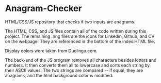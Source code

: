 # Anagram-Checker
HTML/CSS/JS repository that checks if two inputs are anagrams.

The HTML, CSS, and JS files contain all of the code written during this project.
The remaining .png files are the icons for Linkedin, Github, and CV on the webpage. 
  They are referenced in the bottom of the index.HTML file.

Display colors were taken from Duolingo.com.

The back-end of the JS program removes all characters besides letters and numbers.
It then converts them all to lowercase and sorts each string by their ASCII values.
The two strings are compared -- if equal, they are anagrams, and the html background color is modified.
